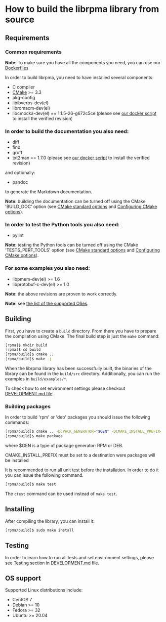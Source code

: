 # How to build the librpma library from source

## Requirements

### Common requirements
**Note**: To make sure you have all the components you need, you can use our [Dockerfiles](./utils/docker/images/)

In order to build librpma, you need to have installed several components:

- C compiler
- [CMake](http://www.cmake.org) >= 3.3
- pkg-config
- libibverbs-dev(el)
- librdmacm-dev(el)
- libcmocka-dev(el) == 1.1.5-26-g672c5ce (please see [our docker script](./utils/docker/images/install-cmocka.sh) to install the verified revision)

### In order to build the documentation you also need:

- diff
- find
- groff
- txt2man == 1.7.0 (please see [our docker script](./utils/docker/images/install-txt2man.sh) to install the verified revision)

and optionally:

- pandoc

to generate the Markdown documentation.

**Note**: building the documentation can be turned off using the CMake 'BUILD_DOC' option
(see [CMake standard options](INSTALL.md#cmake-standard-options) and
[Configuring CMake options](INSTALL.md#configuring-cmake-options)).

### In order to test the Python tools you also need:

- pylint

**Note**: testing the Python tools can be turned off using the CMake 'TESTS_PERF_TOOLS' option
(see [CMake standard options](INSTALL.md#cmake-standard-options) and
[Configuring CMake options](INSTALL.md#configuring-cmake-options)).

### For some examples you also need:

- libpmem-dev(el) >= 1.6
- libprotobuf-c-dev(el) >= 1.0

**Note**: the above revisions are proven to work correctly.

**Note**: see [the list of the supported OSes](INSTALL.md#os-support).

## Building

First, you have to create a `build` directory.
From there you have to prepare the compilation using CMake.
The final build step is just the `make` command:

```sh
[rpma]$ mkdir build
[rpma]$ cd build
[rpma/build]$ cmake ..
[rpma/build]$ make -j
```

When the librpma library has been successfully built, the binaries of the library can be found in the `build/src` directory.
Additionally, you can run the examples in `build/examples/*`.

To check how to set environment settings please checkout [DEVELOPMENT.md file](DEVELOPMENT.md).

### Building packages

In order to build 'rpm' or 'deb' packages you should issue the following commands:

```sh
[rpma/build]$ cmake .. -DCPACK_GENERATOR="$GEN" -DCMAKE_INSTALL_PREFIX=/usr
[rpma/build]$ make package
```

where $GEN is a type of package generator: RPM or DEB.

CMAKE_INSTALL_PREFIX must be set to a destination were packages will be installed

It is recommended to run all unit test before the installation. In order to do it you can issue the following command.
```sh
[rpma/build]$ make test
```
The `ctest` command can be used instead of `make test`.

## Installing

After compiling the library, you can install it:

```sh
[rpma/build]$ sudo make install
```

## Testing

In order to learn how to run all tests and set environment settings, please see [Testing](DEVELOPMENT.md#Testing) section in [DEVELOPMENT.md](DEVELOPMENT.md) file.

## OS support

Supported Linux distributions include:

- CentOS 7
- Debian >= 10
- Fedora >= 32
- Ubuntu >= 20.04

